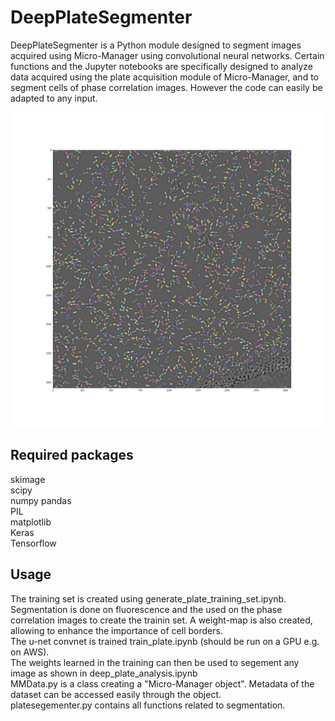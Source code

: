 # DeepPlateSegmenter
DeepPlateSegmenter is a Python module designed to segment images acquired using Micro-Manager using convolutional neural networks.
Certain functions and the Jupyter notebooks are specifically designed to analyze data acquired using the plate acquisition
module of Micro-Manager, and to segment cells of phase correlation images. However the code can easily be adapted to any input.

![](img/segmentation.png)

## Required packages
skimage  
scipy  
numpy 
pandas  
PIL  
matplotlib  
Keras  
Tensorflow

## Usage
The training set is created using generate_plate_training_set.ipynb. Segmentation is done on fluorescence and the used on the phase correlation images to create the trainin set. A weight-map is also created, allowing to enhance the importance of cell borders.  
The u-net convnet is trained  train_plate.ipynb (should be run on a GPU e.g. on AWS).  
The weights learned in the training can then be used to segement any image as shown in deep_plate_analysis.ipynb  
MMData.py is a class creating a "Micro-Manager object". Metadata of the dataset can be accessed easily through the object.  
platesegementer.py contains all functions related to segmentation.
